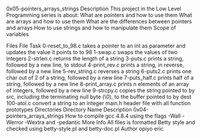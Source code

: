 0x05-pointers_arrays_strings
Description 
This project in the Low Level Programming series is about: 
What are pointers and how to use them
What are arrays and how to use them
What are the differences between pointers and arrays
How to use strings and how to manipulate them
Scope of variables

Files 
File Task 
0-reset_to_98.c takes a pointer to an int as parameter and updates the value it points to to 98 1-swap.c swaps the values of two
integers 2-strlen.c returns the length of a string 3-puts.c prints a string, followed by a new line, to stdout 4-print_rev.c prints a
string, in reverse, followed by a new line 5-rev_string.c reverses a string 6-puts2.c prints one char out of 2 of a string, followed by a
new line 7-puts_half.c prints half of a string, followed by a new line 8-print_array.c prints n elements of an array of integers,
followed by a new line 9-strcpy.c copies the string pointed to by src, including the terminating null byte (\0), to the buffer pointed
to by dest 100-atoi.c convert a string to an integer main.h header file with all function prototypes 
Directories 
Directory Name Description 
0x04-pointers_arrays_strings 
How to compile 
gcc 4.8.4 using the flags -Wall -Werror -Wextra and -pedantic More Info 
All files is formatted Betty style and checked using betty-style.pl and betty-doc.pl Author 
opiyo eric
